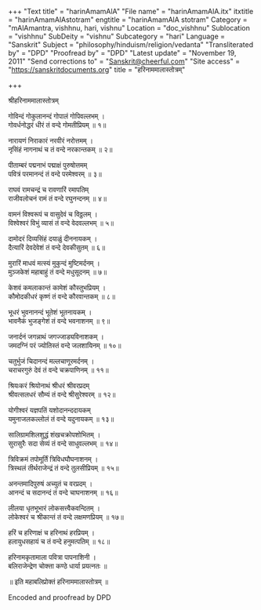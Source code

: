 +++
"Text title" = "harinAmamAlA"
"File name" = "harinAmamAlA.itx"
itxtitle = "harinAmamAlAstotram"
engtitle = "harinAmamAlA stotram"
Category = "mAlAmantra, vishhnu, hari, vishnu"
Location = "doc_vishhnu"
Sublocation = "vishhnu"
SubDeity = "vishnu"
Subcategory = "hari"
Language = "Sanskrit"
Subject = "philosophy/hinduism/religion/vedanta"
"Transliterated by" = "DPD"
"Proofread by" = "DPD"
"Latest update" = "November 19, 2011"
"Send corrections to" = "Sanskrit@cheerful.com"
"Site access" = "https://sanskritdocuments.org"
title = "हरिनाममालास्तोत्रम्"

+++
  
 श्रीहरिनाममालास्तोत्रम्   
  
गोविन्दं गोकुलानन्दं गोपालं गोपिवल्लभम् ।  
गोवर्धनोद्धरं धीरं तं वन्दे गोमतीप्रियम् ॥ १॥  
  
नारायणं निराकारं नरवीरं नरोत्तमम् ।  
नृसिंहं नागनाथं च तं वन्दे नरकान्तकम् ॥ २॥  
  
पीताम्बरं पद्मनाभं पद्माक्षं पुरुषोत्तमम्  
पवित्रं परमानन्दं तं वन्दे परमेश्वरम् ॥ ३॥  
  
राघवं रामचन्द्रं च रावणारिं रमापतिम्  
राजीवलोचनं रामं तं वन्दे रघुनन्दनम् ॥ ४॥  
  
वामनं विश्वरूपं च वासुदेवं च विठ्ठलम् ।  
विश्वेश्वरं विभुं व्यासं तं वन्दे वेदवल्लभम् ॥ ५॥  
  
दामोदरं दिव्यसिंहं दयाळुं दीननायकम् ।  
दैत्यारिं देवदेवेशं तं वन्दे देवकीसुतम् ॥ ६॥  
  
मुरारिं माधवं मत्स्यं मुकुन्दं मुष्टिमर्दनम् ।  
मुञ्जकेशं महाबाहुं तं वन्दे मधुसूदनम् ॥ ७॥  
  
केशवं कमलाकान्तं कामेशं कौस्तुभप्रियम् ।  
कौमोदकीधरं कृष्णं तं वन्दे कौरवान्तकम् ॥ ८॥  
  
भूधरं भुवनानन्दं भूतेशं भूतनायकम् ।  
भावनैकं भुजङ्गेशं तं वन्दे भवनाशनम् ॥ ९॥  
  
जनार्दनं जगन्नाथं जगज्जाड्यविनाशकम् ।  
जमदग्निं परं ज्योतिस्तं वन्दे जलशायिनम् ॥ १०॥  
  
चतुर्भुजं चिदानन्दं मल्लचाणूरमर्दनम् ।  
चराचरगुरुं देवं तं वन्दे चक्रपाणिनम् ॥ ११॥  
  
श्रियःकरं श्रियोनाथं श्रीधरं श्रीवरप्रदम्  
श्रीवत्सलधरं सौम्यं तं वन्दे श्रीसुरेश्वरम् ॥ १२॥  
  
योगीश्वरं यज्ञपतिं यशोदानन्ददायकम्  
यमुनाजलकल्लोलं तं वन्दे यदुनायकम् ॥ १३॥  
  
सालिग्रामशिलशुद्धं शंखचक्रोपशोभितम् ।  
सुरासुरैः सदा सेव्यं तं वन्दे साधुवल्लभम् ॥ १४॥  
  
त्रिविक्रमं तपोमूर्तिं त्रिविधघौघनाशनम् ।  
त्रिस्थलं तीर्थराजेन्द्रं तं वन्दे तुलसीप्रियम् ॥ १५॥  
  
अनन्तमादिपुरुषं अच्युतं च वरप्रदम् ।  
आनन्दं च सदानन्दं तं वन्दे चाघनाशनम् ॥ १६॥  
  
लीलया धृतभूभारं लोकसत्त्वैकवन्दितम् ।  
लोकेश्वरं च श्रीकान्तं तं वन्दे लक्षमणप्रियम् ॥ १७॥  
  
हरिं च हरिणाक्षं च हरिनाथं हरप्रियम् ।  
हलायुधसहायं च तं वन्दे हनुमत्पतिम् ॥ १८॥  
  
हरिनामकृतामाला पवित्रा पापनाशिनी ।  
बलिराजेन्द्रेण चोक्त्ता कण्ठे धार्या प्रयत्नतः ॥  
  
॥ इति महाबलिप्रोक्तं हरिनाममालास्तोत्रम् ॥  
  
  
  
  
  
Encoded and proofread by DPD  
  
